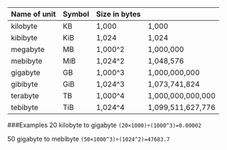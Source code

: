 |Name of unit   | Symbol | Size in bytes |                    |
|---------------|--------|------------|-----------------------|
|kilobyte       | KB     | 1,000      | 1,000                  |
|kibibyte       | KiB    | 1,024      | 1,024                  |
|megabyte       | MB     | 1,000^2    | 1,000,000             |
|mebibyte       | MiB    | 1,024^2    | 1,048,576             |
|gigabyte       | GB     | 1,000^3    | 1,000,000,000         |
|gibibyte       | GiB    | 1,024^3    | 1,073,741,824         |
|terabyte       | TB     | 1,000^4    | 1,000,000,000,000     |
|tebibyte       | TiB    | 1,024^4    | 1,099,511,627,776     |

###Examples
20 kilobyte to gigabyte
```(20×1000)÷(1000^3)=0.00002```

50 gigabyte to mebibyte
```(50×1000^3)÷(1024^2)=47683.7```